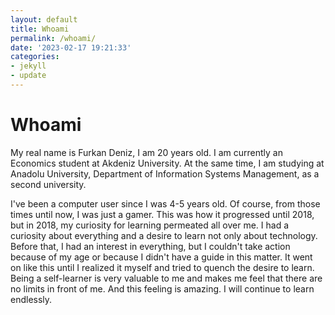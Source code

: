 ```yaml
---
layout: default
title: Whoami
permalink: /whoami/
date: '2023-02-17 19:21:33'
categories:
- jekyll
- update
---
```

<h1>Whoami</h1>
<p>My real name is Furkan Deniz, I am 20 years old. I am currently an Economics student at Akdeniz University. At the same time, I am studying at Anadolu University, Department of Information Systems Management, as a second university.</p>
<p>I've been a computer user since I was 4-5 years old. Of course, from those times until now, I was just a gamer. This was how it progressed until 2018, but in 2018, my curiosity for learning permeated all over me. I had a curiosity about everything and a desire to learn not only about technology. Before that, I had an interest in everything, but I couldn't take action because of my age or because I didn't have a guide in this matter. It went on like this until I realized it myself and tried to quench the desire to learn. Being a self-learner is very valuable to me and makes me feel that there are no limits in front of me. And this feeling is amazing. I will continue to learn endlessly.</p>